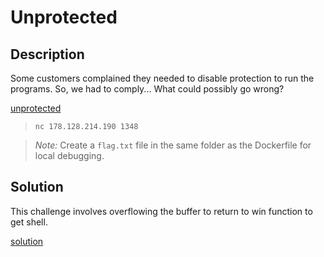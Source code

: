 # Unprotected

## Description

Some customers complained they needed to disable protection to run the programs.
So, we had to comply... What could possibly go wrong?


[unprotected](./unprotected.zip)

> `nc 178.128.214.190 1348`

> *Note:* Create a `flag.txt` file in the same folder as the Dockerfile for local debugging.

## Solution

This challenge involves overflowing the buffer to return to win function to get shell.

[solution](./solve.py)
